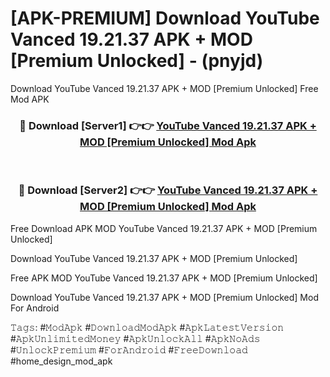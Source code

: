 # [APK-PREMIUM] Download YouTube Vanced 19.21.37 APK + MOD [Premium Unlocked] - (pnyjd)
Download YouTube Vanced 19.21.37 APK + MOD [Premium Unlocked] Free Mod APK

<div align="center">
<h3>🔴 Download [Server1] 👉👉 <a href="https://apk-comot.site?title=YouTube_Vanced_19.21.37_APK_+_MOD_[Premium_Unlocked]">YouTube Vanced 19.21.37 APK + MOD [Premium Unlocked] Mod Apk</a></h3><br>

<h3>🔴 Download [Server2] 👉👉 <a href="https://apk-comot.site?title=YouTube_Vanced_19.21.37_APK_+_MOD_[Premium_Unlocked]">YouTube Vanced 19.21.37 APK + MOD [Premium Unlocked] Mod Apk</a></h3>
</div>


Free Download APK MOD YouTube Vanced 19.21.37 APK + MOD [Premium Unlocked]

Download YouTube Vanced 19.21.37 APK + MOD [Premium Unlocked] 

Free APK MOD YouTube Vanced 19.21.37 APK + MOD [Premium Unlocked] 

Download YouTube Vanced 19.21.37 APK + MOD [Premium Unlocked] Mod For Android

𝚃𝚊𝚐𝚜: #𝙼𝚘𝚍𝙰𝚙𝚔 #𝙳𝚘𝚠𝚗𝚕𝚘𝚊𝚍𝙼𝚘𝚍𝙰𝚙𝚔 #𝙰𝚙𝚔𝙻𝚊𝚝𝚎𝚜𝚝𝚅𝚎𝚛𝚜𝚒𝚘𝚗 #𝙰𝚙𝚔𝚄𝚗𝚕𝚒𝚖𝚒𝚝𝚎𝚍𝙼𝚘𝚗𝚎𝚢 #𝙰𝚙𝚔𝚄𝚗𝚕𝚘𝚌𝚔𝙰𝚕𝚕 #𝙰𝚙𝚔𝙽𝚘𝙰𝚍𝚜 #𝚄𝚗𝚕𝚘𝚌𝚔𝙿𝚛𝚎𝚖𝚒𝚞𝚖 #𝙵𝚘𝚛𝙰𝚗𝚍𝚛𝚘𝚒𝚍 #𝙵𝚛𝚎𝚎𝙳𝚘𝚠𝚗𝚕𝚘𝚊𝚍 #home_design_mod_apk